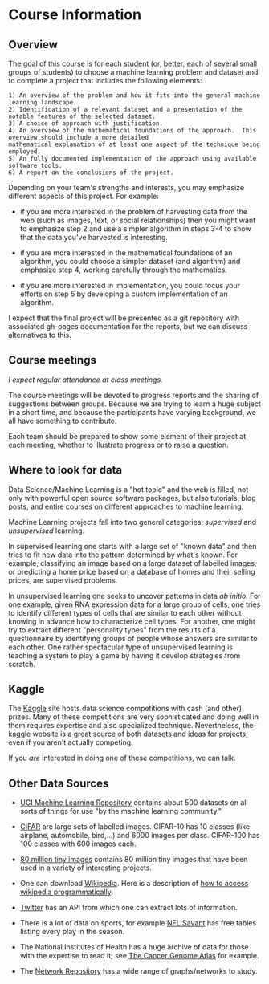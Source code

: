 # Course Information

## Overview

The goal of this course is for each student (or, better, each of several small groups of students)
to choose a machine learning problem and dataset and to complete a project that includes the following 
elements:

	1) An overview of the problem and how it fits into the general machine learning landscape.
	2) Identification of a relevant dataset and a presentation of the notable features of the selected dataset.
	3) A choice of approach with justification.
	4) An overview of the mathematical foundations of the approach.  This overview should include a more detailed
	mathematical explanation of at least one aspect of the technique being employed.
	5) An fully documented implementation of the approach using available software tools.
	6) A report on the conclusions of the project.
	
Depending on your team's strengths and interests, 
you may emphasize different aspects of this project.  For example:

- if you are more interested in the problem of harvesting data from the web (such as images, text, or
social relationships) then you might want to emphasize step 2 and use a simpler algorithm in steps 3-4
to show that the data you've harvested is interesting.  

- if you are more interested in the mathematical
foundations of an algorithm, you could choose a simpler dataset (and algorithm) and emphasize step 4,
working carefully through the mathematics.

- if you are more interested in implementation, you could focus your efforts on step 5 by developing
a custom implementation of an algorithm.

I expect that the final project will be presented as a git repository with associated gh-pages documentation
for the reports, but we can discuss alternatives to this.

## Course meetings

*I expect regular attendance at class meetings.*

The course meetings will be devoted to progress reports and the sharing of suggestions between groups.
Because we are trying to learn a huge subject in a short time, and because the participants have
varying background, we all have something to contribute.

Each team should be prepared to show some element of their project at each meeting, whether to illustrate
progress or to raise a question. 

## Where to look for data

Data Science/Machine Learning is a "hot topic" and the web is filled, not only with powerful 
open source software packages, but also tutorials, blog posts, and entire courses on different
approaches to machine learning.

Machine Learning projects fall into two general categories: *supervised* and *unsupervised* learning.  

In supervised learning one starts with a large set of "known data" and
then tries to fit new data into the pattern determined by what's
known.  For example, classifying an image based on a large dataset of
labelled images, or predicting a home price based on a database of
homes and their selling prices, are supervised problems.

In unsupervised learning one seeks to uncover patterns in data *ab
initio.* For one example, given RNA expression data for a large group
of cells, one tries to identify different types of cells that are
similar to each other without knowing in advance how to characterize
cell types.  For another, one might try to extract different
"personality types" from the results of a questionnaire by identifying
groups of people whose answers are similar to each other.  One rather
spectacular type of unsupervised learning is teaching a system to play
a game by having it develop strategies from scratch.


## Kaggle

The [Kaggle](http://kaggle.com) site hosts data science competitions with cash (and other) prizes.  Many of these
competitions are very sophisticated and doing well in them requires expertise and also specialized
technique.  Nevertheless, the kaggle website is a great source of both datasets and ideas for projects,
even if you aren't actually competing.

If you *are* interested in doing one of these competitions, we can talk.

## Other Data Sources

- [UCI Machine Learning Repository](https://archive.ics.uci.edu/ml/index.php) contains about
500 datasets on all sorts of things for use "by the machine learning
community."

- [CIFAR](https://www.cs.toronto.edu/~kriz/cifar.html) are large sets of labelled images.  CIFAR-10 has 10 classes (like airplane, automobile, bird,...) and 6000 images per class.  CIFAR-100 has 100 classes with 600 images each.

- [80 million tiny images](http://groups.csail.mit.edu/vision/TinyImages/) contains 80 million tiny images that have been used in a variety of interesting projects.

- One can download [Wikipedia](http://wikipedia.org).  Here is a description of
[how to access wikipedia programmatically](https://towardsdatascience.com/wikipedia-data-science-working-with-the-worlds-largest-encyclopedia-c08efbac5f5c).

- [Twitter](https://developer.twitter.com/en/docs)  has an API from which one can extract lots of information. 

- There is a lot of data on sports, for example [NFL Savant](http://nflsavant.com/about.php)
has free tables listing every play in the season.

- The National Institutes of Health has a huge archive of data for those with the expertise to
read it; see [The Cancer Genome Atlas](https://www.cancer.gov/about-nci/organization/ccg/research/structural-genomics/tcga) for example.  

- The [Network Repository](http://networkrepository.com) has a wide range of graphs/networks to study.



 





	
	

